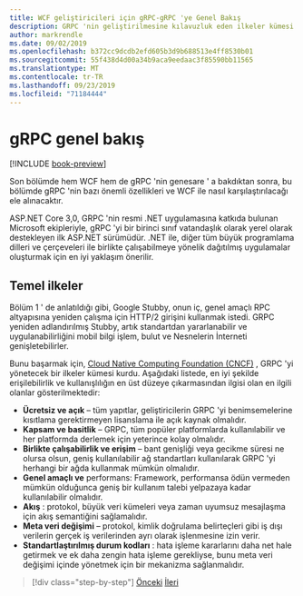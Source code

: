 ```yaml
---
title: WCF geliştiricileri için gRPC-gRPC 'ye Genel Bakış
description: GRPC 'nin geliştirilmesine kılavuzluk eden ilkeler kümesi hakkında bilgi edinin.
author: markrendle
ms.date: 09/02/2019
ms.openlocfilehash: b372cc9dcdb2efd605b3d9b688513e4ff8530b01
ms.sourcegitcommit: 55f438d4d00a34b9aca9eedaac3f85590bb11565
ms.translationtype: MT
ms.contentlocale: tr-TR
ms.lasthandoff: 09/23/2019
ms.locfileid: "71184444"
---
```

# <a name="grpc-overview"></a>gRPC genel bakış

[!INCLUDE [book-preview](../../../includes/book-preview.md)]

Son bölümde hem WCF hem de gRPC 'nin genesare ' a bakdıktan sonra, bu bölümde gRPC 'nin bazı önemli özellikleri ve WCF ile nasıl karşılaştırılacağı ele alınacaktır.

ASP.NET Core 3,0, GRPC 'nin resmi .NET uygulamasına katkıda bulunan Microsoft ekipleriyle, gRPC 'yi bir birinci sınıf vatandaşlık olarak yerel olarak destekleyen ilk ASP.NET sürümüdür. .NET ile, diğer tüm büyük programlama dilleri ve çerçeveleri ile birlikte çalışabilmeye yönelik dağıtılmış uygulamalar oluşturmak için en iyi yaklaşım önerilir.

## <a name="key-principles"></a>Temel ilkeler

Bölüm 1 ' de anlatıldığı gibi, Google Stubby, onun iç, genel amaçlı RPC altyapısına yeniden çalışma için HTTP/2 girişini kullanmak istedi. GRPC yeniden adlandırılmış Stubby, artık standartdan yararlanabilir ve uygulanabilirliğini mobil bilgi işlem, bulut ve Nesnelerin İnterneti genişletebilirler.

Bunu başarmak için, [Cloud Native Computing Foundation (CNCF)](https://www.cncf.io/) , GRPC 'yi yönetecek bir ilkeler kümesi kurdu. Aşağıdaki listede, en iyi şekilde erişilebilirlik ve kullanışlılığın en üst düzeye çıkarmasından ilgisi olan en ilgili olanlar gösterilmektedir:

- **Ücretsiz ve açık** – tüm yapıtlar, geliştiricilerin GRPC 'yi benimsemelerine kısıtlama gerektirmeyen lisanslama ile açık kaynak olmalıdır.
- **Kapsam ve basitlik** – GRPC, tüm popüler platformlarda kullanılabilir ve her platformda derlemek için yeterince kolay olmalıdır.
- **Birlikte çalışabilirlik ve erişim** – bant genişliği veya gecikme süresi ne olursa olsun, geniş kullanılabilir ağ standartları kullanılarak GRPC 'yi herhangi bir ağda kullanmak mümkün olmalıdır.
- **Genel amaçlı ve** performans: Framework, performansa ödün vermeden mümkün olduğunca geniş bir kullanım talebi yelpazaya kadar kullanılabilir olmalıdır.
- **Akış** : protokol, büyük veri kümeleri veya zaman uyumsuz mesajlaşma için akış semantiğini sağlamalıdır.
- **Meta veri değişimi** – protokol, kimlik doğrulama belirteçleri gibi iş dışı verilerin gerçek iş verilerinden ayrı olarak işlenmesine izin verir.
- **Standartlaştırılmış durum kodları** : hata işleme kararlarını daha net hale getirmek ve ek daha zengin hata işleme gerekliyse, bunu meta veri değişimi içinde yönetmek için bir mekanizma sağlanmalıdır.

>[!div class="step-by-step"]
>[Önceki](introduction.md)
>[İleri](approach.md)
